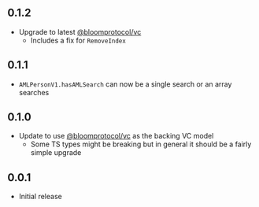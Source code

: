 ## 0.1.2

- Upgrade to latest [@bloomprotocol/vc](https://www.npmjs.com/package/@bloomprotocol/vc)
  - Includes a fix for `RemoveIndex`

## 0.1.1

- `AMLPersonV1.hasAMLSearch` can now be a single search or an array searches

## 0.1.0

- Update to use [@bloomprotocol/vc](https://www.npmjs.com/package/@bloomprotocol/vc) as the backing VC model
  - Some TS types might be breaking but in general it should be a fairly simple upgrade

## 0.0.1

- Initial release
